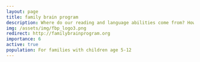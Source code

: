 ```yaml
---
layout: page
title: family brain program
description: Where do our reading and language abilities come from? How are we shaped by our genes, environment and the complex interplay between them?
img: /assets/img/fbp_logo3.png
redirect: http://familybrainprogram.org
importance: 6
active: true
population: For families with children age 5-12
---
```

